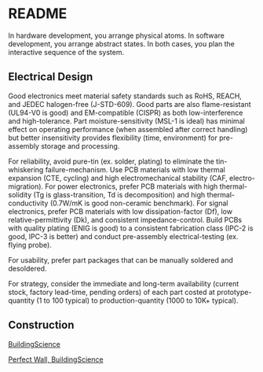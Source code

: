 # README

In hardware development, you arrange physical atoms. In software development, you arrange abstract states. In both cases, you plan the interactive sequence of the system.

## Electrical Design

Good electronics meet material safety standards such as RoHS, REACH, and JEDEC halogen-free (J-STD-609). Good parts are also flame-resistant (UL94-V0 is good) and EM-compatible (CISPR) as both low-interference and high-tolerance. Part moisture-sensitivity (MSL-1 is ideal) has minimal effect on operating performance (when assembled after correct handling) but better insensitivity provides flexibility (time, environment) for pre-assembly storage and processing.

For reliability, avoid pure-tin (ex. solder, plating) to eliminate the tin-whiskering failure-mechanism. Use PCB materials with low thermal expansion (CTE, cycling) and high electromechanical stability (CAF, electro-migration). For power electronics, prefer PCB materials with high thermal-solidity (Tg is glass-transition, Td is decomposition) and high thermal-conductivity (0.7W/mK is good non-ceramic benchmark). For signal electronics, prefer PCB materials with low dissipation-factor (Df), low relative-permittivity (Dk), and consistent impedance-control. Build PCBs with quality plating (ENIG is good) to a consistent fabrication class (IPC-2 is good, IPC-3 is better) and conduct pre-assembly electrical-testing (ex. flying probe).

For usability, prefer part packages that can be manually soldered and desoldered. 

For strategy, consider the immediate and long-term availability (current stock, factory lead-time, pending orders) of each part costed at prototype-quantity (1 to 100 typical) to production-quantity (1000 to 10K+ typical).

## Construction

[BuildingScience](https://www.buildingscience.com)

[Perfect Wall, BuildingScience](https://www.buildingscience.com/documents/insights/bsi-001-the-perfect-wall
)
